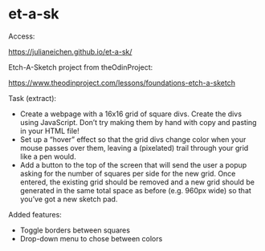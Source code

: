 # et-a-sk
Access:

https://julianeichen.github.io/et-a-sk/

Etch-A-Sketch project from theOdinProject:

https://www.theodinproject.com/lessons/foundations-etch-a-sketch

Task (extract):

- Create a webpage with a 16x16 grid of square divs. Create the divs using JavaScript. Don’t try making them by hand with copy and pasting in your HTML file!
- Set up a “hover” effect so that the grid divs change color when your mouse passes over them, leaving a (pixelated) trail through your grid like a pen would. 
- Add a button to the top of the screen that will send the user a popup asking for the number of squares per side for the new grid. Once entered, the existing grid should be removed and a new grid should be generated in the same total space as before (e.g. 960px wide) so that you’ve got a new sketch pad.

Added features:
- Toggle borders between squares
- Drop-down menu to chose between colors


